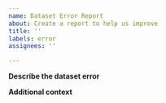```yaml
---
name: Dataset Error Report
about: Create a report to help us improve
title: ''
labels: error
assignees: ''

---
```


**Describe the dataset error**
<!-- A clear and concise description of what the bug is. -->


**Additional context**
<!-- Add any other context about the problem here. -->
